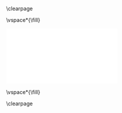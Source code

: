 
\clearpage

\vspace*{\fill}
  
![**Figure 2**.
Principal components analysis of transformed read counts for each library.
Principal component 4 (PC4) separates RNAseq samples by developmental stage, and explains 4.6% of total variability.
The first three components explain 83.1% of variability, and separate RNAseq samples by species.
Bars show single samples (three replicates per accession per stage).](figures/Figure_2.pdf)

\vspace*{\fill}
  
\clearpage

